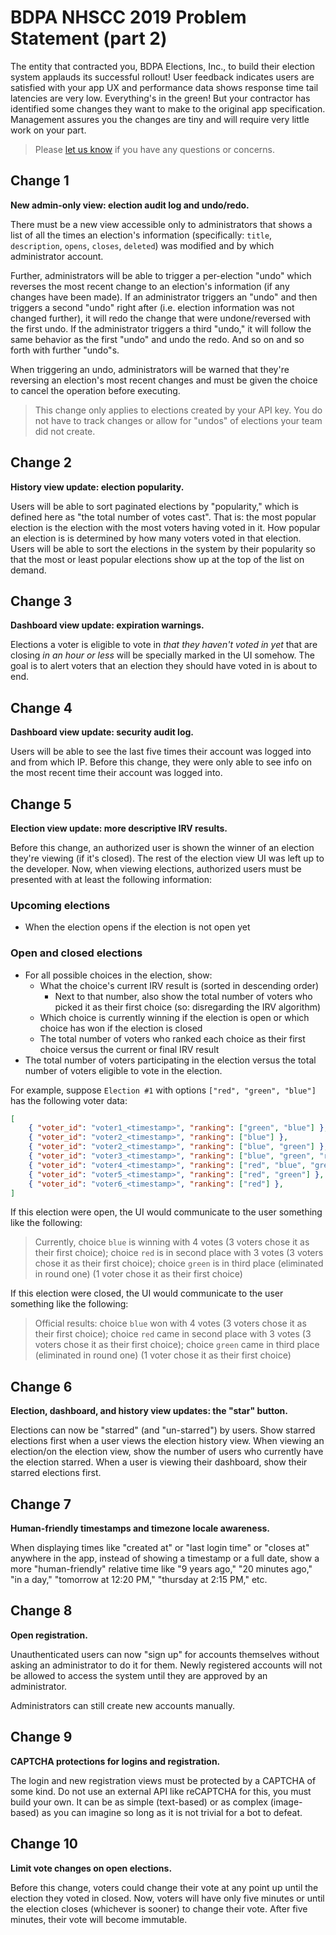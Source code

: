 # BDPA NHSCC 2019 Problem Statement (part 2)

The entity that contracted you, BDPA Elections, Inc., to build their election
system applauds its successful rollout! User feedback indicates users are
satisfied with your app UX and performance data shows response time tail
latencies are very low. Everything's in the green! But your contractor has
identified some changes they want to make to the original app specification.
Management assures you the changes are tiny and will require very little work on
your part.

> Please [let us know](https://github.com/nhscc/problem-statements/issues) if
> you have any questions or concerns.

## Change 1

**New admin-only view: election audit log and undo/redo.**

There must be a new view accessible only to administrators that shows a list of
all the times an election's information (specifically: `title`, `description`,
`opens`, `closes`, `deleted`) was modified and by which administrator account.

Further, administrators will be able to trigger a per-election "undo" which
reverses the most recent change to an election's information (if any changes
have been made). If an administrator triggers an "undo" and then triggers a
second "undo" right after (i.e. election information was not changed further),
it will redo the change that were undone/reversed with the first undo. If the
administrator triggers a third "undo," it will follow the same behavior as the
first "undo" and undo the redo. And so on and so forth with further "undo"s.

When triggering an undo, administrators will be warned that they're reversing an
election's most recent changes and must be given the choice to cancel the
operation before executing.

> This change only applies to elections created by your API key. You do not have
> to track changes or allow for "undos" of elections your team did not create.

## Change 2

**History view update: election popularity.**

Users will be able to sort paginated elections by "popularity," which is defined
here as "the total number of votes cast". That is: the most popular election is
the election with the most voters having voted in it. How popular an election is
is determined by how many voters voted in that election. Users will be able to
sort the elections in the system by their popularity so that the most or least
popular elections show up at the top of the list on demand.

## Change 3

**Dashboard view update: expiration warnings.**

Elections a voter is eligible to vote in *that they haven't voted in yet* that
are closing *in an hour or less* will be specially marked in the UI somehow. The
goal is to alert voters that an election they should have voted in is about to
end.

## Change 4

**Dashboard view update: security audit log.**

Users will be able to see the last five times their account was logged into and
from which IP. Before this change, they were only able to see info on the most
recent time their account was logged into.

## Change 5

**Election view update: more descriptive IRV results.**

Before this change, an authorized user is shown the winner of an election
they're viewing (if it's closed). The rest of the election view UI was left up
to the developer. Now, when viewing elections, authorized users must be
presented with at least the following information:

### Upcoming elections
* When the election opens if the election is not open yet

### Open and closed elections
* For all possible choices in the election, show:
  * What the choice's current IRV result is (sorted in descending order)
    * Next to that number, also show the total number of voters who picked it as
      their first choice (so: disregarding the IRV algorithm)
  * Which choice is currently winning if the election is open or which choice
    has won if the election is closed
  * The total number of voters who ranked each choice as their first choice
    versus the current or final IRV result
* The total number of voters participating in the election versus the total
  number of voters eligible to vote in the election.

For example, suppose `Election #1` with options `["red", "green", "blue"]` has
the following voter data:

```JSON
[
    { "voter_id": "voter1_<timestamp>", "ranking": ["green", "blue"] },
    { "voter_id": "voter2_<timestamp>", "ranking": ["blue"] },
    { "voter_id": "voter2_<timestamp>", "ranking": ["blue", "green"] },
    { "voter_id": "voter3_<timestamp>", "ranking": ["blue", "green", "red"] },
    { "voter_id": "voter4_<timestamp>", "ranking": ["red", "blue", "green"] },
    { "voter_id": "voter5_<timestamp>", "ranking": ["red", "green"] },
    { "voter_id": "voter6_<timestamp>", "ranking": ["red"] },
]
```

If this election were open, the UI would communicate to the user something like
the following:

> Currently, choice `blue` is winning with 4 votes (3 voters chose it as their
> first choice); choice `red` is in second place with 3 votes (3 voters chose it
> as their first choice); choice `green` is in third place (eliminated in round
> one) (1 voter chose it as their first choice)

If this election were closed, the UI would communicate to the user something
like the following:

> Official results: choice `blue` won with 4 votes (3 voters chose it as their
> first choice); choice `red` came in second place with 3 votes (3 voters chose
> it as their first choice); choice `green` came in third place (eliminated in
> round one) (1 voter chose it as their first choice)

## Change 6

**Election, dashboard, and history view updates: the "star" button.**

Elections can now be "starred" (and "un-starred") by users. Show starred
elections first when a user views the election history view. When viewing an
election/on the election view, show the number of users who currently have the
election starred. When a user is viewing their dashboard, show their starred
elections first.

## Change 7

**Human-friendly timestamps and timezone locale awareness.**

When displaying times like "created at" or "last login time" or "closes at"
anywhere in the app, instead of showing a timestamp or a full date, show a more
"human-friendly" relative time like "9 years ago," "20 minutes ago," "in a day,"
"tomorrow at 12:20 PM," "thursday at 2:15 PM," etc.

## Change 8

**Open registration.**

Unauthenticated users can now "sign up" for accounts themselves without asking
an administrator to do it for them. Newly registered accounts will not be
allowed to access the system until they are approved by an administrator.

Administrators can still create new accounts manually.

## Change 9

**CAPTCHA protections for logins and registration.**

The login and new registration views must be protected by a CAPTCHA of some
kind. Do not use an external API like reCAPTCHA for this, you must build your
own. It can be as simple (text-based) or as complex (image-based) as you can
imagine so long as it is not trivial for a bot to defeat.

## Change 10

**Limit vote changes on open elections.**

Before this change, voters could change their vote at any point up until the
election they voted in closed. Now, voters will have only five minutes or until
the election closes (whichever is sooner) to change their vote. After five
minutes, their vote will become immutable.
